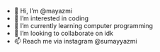 - 👋 Hi, I’m @mayazmi
- 👀 I’m interested in coding
- 🌱 I’m currently learning computer programming
- 💞️ I’m looking to collaborate on idk
- 📫 Reach me via instagram @sumayyazmi

<!---
mayazmi/mayazmi is a ✨ special ✨ repository because its `README.md` (this file) appears on your GitHub profile.
You can click the Preview link to take a look at your changes.
--->
